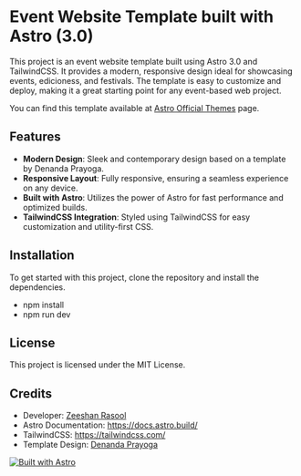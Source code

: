 # Event Website Template built with Astro (3.0) 

This project is an event website template built using Astro 3.0 and TailwindCSS. It provides a modern, responsive design ideal for showcasing events, edicioness, and festivals. The template is easy to customize and deploy, making it a great starting point for any event-based web project.

You can find this template available at [Astro Official Themes](https://portal.astro.build/themes/astroevent-landing-page/) page.

## Features

- **Modern Design**: Sleek and contemporary design based on a template by Denanda Prayoga.
- **Responsive Layout**: Fully responsive, ensuring a seamless experience on any device.
- **Built with Astro**: Utilizes the power of Astro for fast performance and optimized builds.
- **TailwindCSS Integration**: Styled using TailwindCSS for easy customization and utility-first CSS.

## Installation

To get started with this project, clone the repository and install the dependencies.
- npm install
- npm run dev

## License
This project is licensed under the MIT License. 

## Credits
- Developer: [Zeeshan Rasool](https://codeleftover.com/)
- Astro Documentation: https://docs.astro.build/
- TailwindCSS: https://tailwindcss.com/
- Template Design: [Denanda Prayoga](https://dribbble.com/shots/21507198-EventsGo-landing-page)

[![Built with Astro](https://astro.badg.es/v2/built-with-astro/tiny.svg)](https://astro.build)
